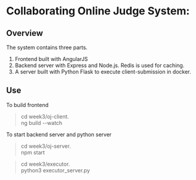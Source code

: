 # Collaborating Online Judge System:

## Overview	
The system contains three parts. 

1. Frontend built with AngularJS
2. Backend server with Express and Node.js. Redis is used for caching.
3. A server built with Python Flask to execute client-submission in docker.

## Use
To build frontend

> cd week3/oj-client.  
> ng build --watch

To start backend server and python server
> cd week3/oj-server.   
> npm start

> cd week3/executor.   
> python3 executor_server.py


